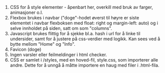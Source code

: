 1) CSS for å style elementer - åpenbart her, overkill med bruk av farger, animasjoner o.l.
2) Flexbox brukes i navbar ("doge"-hodet øverst til høyre er siste elementet i navbar flexboksen med float: right og margin-left: auto) og i selve innholdet på siden, satt om som "columns".
3) Javascript brukes flittig for å sjekke bl.a. hash i url for å linke til undersider, samt for å justere på css-verdier med logikk. Kan sees ved å bytte mellom "Home" og "Info".
4) Favicon (doge)
5) Ingen varsler eller feilmeldinger i html checker.
6) CSS er samlet i /styles, med en hoved-fil, style.css, som importerer alle andre. Dette for å unngå å måtte importere en haug med filer i .html-fila.

